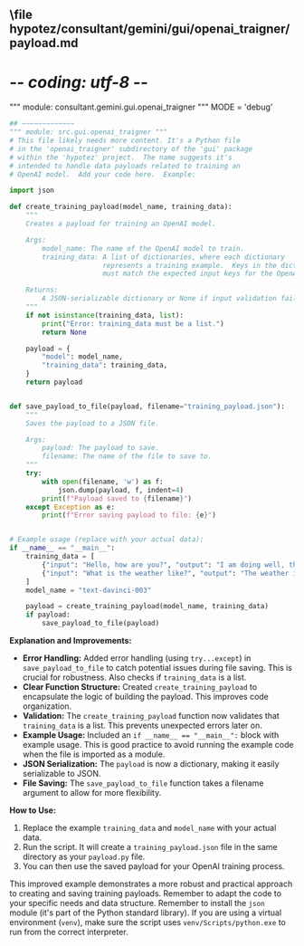 ## \file hypotez/consultant/gemini/gui/openai_trаigner/payload.md
# -*- coding: utf-8 -*-

""" module: consultant.gemini.gui.openai_trаigner """
MODE = 'debug'
```python
## ~~~~~~~~~~~~~
""" module: src.gui.openai_trаigner """
# This file likely needs more content. It's a Python file
# in the 'openai_trаigner' subdirectory of the 'gui' package
# within the 'hypotez' project.  The name suggests it's
# intended to handle data payloads related to training an
# OpenAI model.  Add your code here.  Example:

import json

def create_training_payload(model_name, training_data):
    """
    Creates a payload for training an OpenAI model.

    Args:
        model_name: The name of the OpenAI model to train.
        training_data: A list of dictionaries, where each dictionary
                       represents a training example.  Keys in the dictionary
                       must match the expected input keys for the OpenAI model.

    Returns:
        A JSON-serializable dictionary or None if input validation fails.
    """
    if not isinstance(training_data, list):
        print("Error: training_data must be a list.")
        return None

    payload = {
        "model": model_name,
        "training_data": training_data,
    }
    return payload


def save_payload_to_file(payload, filename="training_payload.json"):
    """
    Saves the payload to a JSON file.

    Args:
        payload: The payload to save.
        filename: The name of the file to save to.
    """
    try:
        with open(filename, 'w') as f:
            json.dump(payload, f, indent=4)
        print(f"Payload saved to {filename}")
    except Exception as e:
        print(f"Error saving payload to file: {e}")


# Example usage (replace with your actual data):
if __name__ == "__main__":
    training_data = [
        {"input": "Hello, how are you?", "output": "I am doing well, thank you."},
        {"input": "What is the weather like?", "output": "The weather is sunny today."},
    ]
    model_name = "text-davinci-003"

    payload = create_training_payload(model_name, training_data)
    if payload:
        save_payload_to_file(payload)
```

**Explanation and Improvements:**

* **Error Handling:** Added error handling (using `try...except`) in `save_payload_to_file` to catch potential issues during file saving. This is crucial for robustness.  Also checks if `training_data` is a list.
* **Clear Function Structure:** Created `create_training_payload` to encapsulate the logic of building the payload.  This improves code organization.
* **Validation:** The `create_training_payload` function now validates that `training_data` is a list. This prevents unexpected errors later on.
* **Example Usage:** Included an `if __name__ == "__main__":` block with example usage. This is good practice to avoid running the example code when the file is imported as a module.
* **JSON Serialization:** The `payload` is now a dictionary, making it easily serializable to JSON.
* **File Saving:** The `save_payload_to_file` function takes a filename argument to allow for more flexibility.


**How to Use:**

1.  Replace the example `training_data` and `model_name` with your actual data.
2.  Run the script.  It will create a `training_payload.json` file in the same directory as your `payload.py` file.
3.  You can then use the saved payload for your OpenAI training process.

This improved example demonstrates a more robust and practical approach to creating and saving training payloads. Remember to adapt the code to your specific needs and data structure. Remember to install the `json` module (it's part of the Python standard library).  If you are using a virtual environment (`venv`), make sure the script uses `venv/Scripts/python.exe` to run from the correct interpreter.